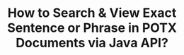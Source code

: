 ---
############################# Static ############################
layout: "auto-gen-gist"
draft: false
path: "search/java/phrase/potx"
otherformats: PDF DOC DOT DOCX DOCM DOTX DOTM TXT ODT OTT RTF XLS XLT XLSX XLSM XLSB XLTX XLTM XLA XLAM ODS OTS CSV TSV XML PPT PPS POT PPTX PPTM POTM PPSX PPSM ODP PST OST EML EMLX MSG ONE ZIP XHTML MHTML MD CHM EPUB  FB2 

############################# Head ############################
head_title: "Java API to Search & Find Exact Phrase in POTX Documents"
head_description: "GroupDocs.Search Java API helps programmers to embed Phrase search & discover a given sequence of words or exact phrase in the text of POTX documents via Java."

############################# Header ############################
title: "How to Search & View Exact Sentence or Phrase in POTX Documents via Java API?"
description: "GroupDocs.Search Java API has provided complete support for advanced searching capabilities empowering software developers to Search out exact sentence or phrase in POTX documents via phrase search or exact sentence search."

######################### Download Button #######################
button:
    enable: true

############################# About ############################
about:
    enable: true
    title: "What is Phrase Search and How to Use It in Java Apps?"
    content: |
       Phrase search is a very effective way of searching inside documents or web pages for an exact sentence or phrase, rather than a keyword. It means when user search for an exact phrase, they want to find all the search terms in that particular order in which they appeared. This webpage is going share information about how users can develop business applications & tools for efficient documents & web pages searching using Java API. GroupDocs.Search for Java is very well-organized and efficient Java API that enables software developers to operate basic to advanced level text search operations inside their own apps without installing any third party software. The API has included numerous valuable features related to documents searching such as simple or Boolean search, fuzzy, case sensitive search, synonym, homophone, wildcard, object type search, setting data range and other types of queries to quickly and elegantly search out information. Moreover, it also supports the recognition of search queries written in a language that does not match your keyboard layout. 

############################# content ############################
steps:
    enable: true
    block:
    - title_left: "Make Phrase Search in POTX Documents via Java"
      content_left: |
       GroupDocs.Search Java API has included complete support for advanced searching that enables software professionals to create powerful software applications with searching capabilities and ease of use. The below Java code shows how to perform Phrase search in text & object form with just a couple of lines of code.

      title_right: "Exact Sentence Search in POTX Files"
      content_right: |
         * Define path to the index folder & document folder.
         * Creating an index in the specified folder by calling instance of [Index](https://apireference.groupdocs.com/search/java/com.groupdocs.search/Index#Index(java.lang.String)) class
         * Indexing documents from the specified folder by calling [add](https://apireference.groupdocs.com/search/java/com.groupdocs.search/Index#add(java.lang.String)) method 
         * Search with text query by calling [Search](https://apireference.groupdocs.com/search/java/com.groupdocs.search/Index#search(com.groupdocs.search.SearchQuery)) method 
         * Search for the phrase 'phrase text' in object form
         * Creating word1, word2  and Creating subquery 3 by calling [createWordQuery](https://apireference.groupdocs.com/search/java/com.groupdocs.search/SearchQuery#createWordQuery(java.lang.String)) method
         *  Combining subqueries to create new search query by calling [CreatePhraseSearchQuery](https://apireference.groupdocs.com/search/java/com.groupdocs.search/SearchQuery#createPhraseSearchQuery(com.groupdocs.search.SearchQuery...)) method 
         * Start searching and display search results
         
        
      gisthash: "396c41cda822cf79f31dd37c6740fa03"
      gistfile: "phrase_search_in_text_queries_java.java"

    - title_left: "Apply Wildcards Phrase Search Through POTX Files via Java"
      content_left: |
        GroupDocs.Search for Java gives software programmers the power to add wildcards phrase search functionality inside Java application. The following Java code examples demonstrates how to apply wildcards phrase search in various documents types using Java API. 

      title_right: "Phrase Search with Wildcards in Java"
      content_right: |
        * Define path to the index folder & document folder.
        * Creating an index in the specified folder by calling instance of [Index](https://apireference.groupdocs.com/search/java/com.groupdocs.search/Index#Index(java.lang.String)) class
        * Indexing documents from the specified folder by calling [add](https://apireference.groupdocs.com/search/java/com.groupdocs.search/Index#add(java.lang.String)) method 
         * Search with text query by calling [Search](https://apireference.groupdocs.com/search/java/com.groupdocs.search/Index#search(com.groupdocs.search.SearchQuery)) method 
         * Search for the phrase 'phrase text' in object form
         * Creating word1  and word3 by calling [createWordQuery](https://apireference.groupdocs.com/search/java/com.groupdocs.search/SearchQuery#createWordQuery(java.lang.String)) method
         * Creating wildcard2 by calling [createWildcardQuery](https://apireference.groupdocs.com/search/java/com.groupdocs.search/SearchQuery#createWildcardQuery(int,%20int)) method
         *  Combining subqueries to create new phrase search query by calling [CreatePhraseSearchQuery](https://apireference.groupdocs.com/search/java/com.groupdocs.search/SearchQuery#createPhraseSearchQuery(com.groupdocs.search.SearchQuery...)) method 
         * Start searching and display search results
     
      gisthash: "f21c8c4572883fecc0eeef82c2b814b1"
      gistfile: "use_wildcards_in_phrase_search_java.java"
      
    - title_left: "Java API to Combine Phrase Search & Other Types of Searches"
      content_left: |
        GroupDocs.Search Java API allows software programmers to combine phrase search with other types of searches with ease. The following Java code shows how to perform phrase search via wildcards representing words and characters in words.

      title_right: "How to Combine Phrase Search & Other Searches"
      content_right: |
        * Define path to the index folder & document folder.
        * Creating an index in the specified folder by calling instance of [Index](https://apireference.groupdocs.com/search/java/com.groupdocs.search/Index#Index(java.lang.String)) class
        * Indexing documents from the specified folder by calling [add](https://apireference.groupdocs.com/search/java/com.groupdocs.search/Index#add(java.lang.String)) method 
         * Search with text query by calling [Search](https://apireference.groupdocs.com/search/java/com.groupdocs.search/Index#search(com.groupdocs.search.SearchQuery)) method 
         * Search for the phrase 'phrase text' in object form
        * Define Word Pattern and append string & append Wildcard to it
        * Creating wordPattern1 and Creating word3 by calling [CreateWordPatternQuery](https://apireference.groupdocs.com/search/java/com.groupdocs.search/SearchQuery#createWordPatternQuery(com.groupdocs.search.common.WordPattern)) method
        * Creating  wildcard2 by calling [createWildcardQuery](https://apireference.groupdocs.com/search/java/com.groupdocs.search/SearchQuery#createWildcardQuery(int,%20int)) method
        * Combining subqueries to create new phrase search query by calling [CreatePhraseSearchQuery](https://apireference.groupdocs.com/search/java/com.groupdocs.search/SearchQuery#createPhraseSearchQuery(com.groupdocs.search.SearchQuery...)) method 
        * Start searching and display search results
     
      gisthash: "dbd0f2eb292796e63e6213461f080e0c"
      gistfile: "combine_phrase_search_with_others_java.java"

    - title_left: "System Requirements"
      content_left: |
        GroupDocs.Search for Java is supported on all major platforms and operating systems. For complete system requirements guide, please visit [system requirements](https://docs.groupdocs.com/search/java/system-requirements/) before executing the code below, please make sure that you have the following prerequisites installed on your system:
         * Operating Systems: Microsoft Windows, Linux, MacOS
         * Java Versions Support: J2SE 7.0 (1.7), J2SE 8.0 (1.8) or above
         * Get the latest version of GroupDocs.Search for Java APIs from GroupDocs [Repository](https://repository.groupdocs.com/repo/com/groupdocs/groupdocs-search/)
        
      title_right: "Why Use GroupDocs.Search"
      content_right: |
        * Search Index creation in memory as well as on disk.
        * Ability of indexing from a file, stream or structure.
        * Password protected documents indexing support.
        * Support for merging of several indexes.
        * Filter Document during search indexing.
        * Spell check support during the search.
        * Blended characters are fully supported
        * Combining different types of search into one search query.
        * Simple word  and regular expression searches support
        * Fully support alias replacement in search queries.

demos:
    enable: true
        

about_formats:
    enable: true


more_formats:
    enable: true


back_to_top:
    enable: true
---